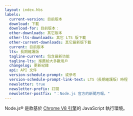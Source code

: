 ```yaml
---
layout: index.hbs
labels:
  current-version: 目前版本
  download: 下載
  download-for: 目前版本：
  other-downloads: 其它版本
  other-lts-downloads: 其它 LTS 版下載
  other-current-downloads: 其它最新版下載
  current: 目前版本
  lts: 長期維護版
  tagline-current: 包含最新功能
  tagline-lts: 推薦給大多數用戶
  changelog: 更新紀錄
  api: API 文件
  version-schedule-prompt: 或參考
  version-schedule-prompt-link-text: LTS（長期維護版）時程
  newsletter: true
  newsletter-prefix: 訂閱
  newsletter-postfix: "：Node.js 官方的新聞月報。"
---
```


Node.js® 是款基於 [Chrome V8 引擎](https://developers.google.com/v8/)的 JavaScript 執行環境。
